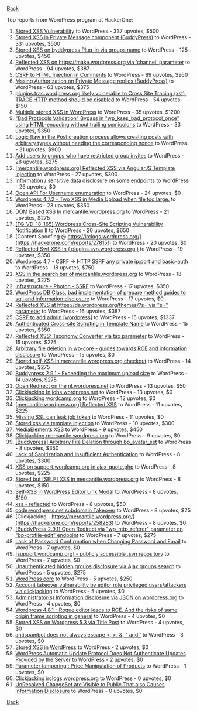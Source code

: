 [Back](../README.md)

Top reports from WordPress program at HackerOne:

1. [Stored XSS Vulnerability](https://hackerone.com/reports/643908) to WordPress - 337 upvotes, $500
2. [Stored XSS in Private Message component (BuddyPress)](https://hackerone.com/reports/487081) to WordPress - 331 upvotes, $500
3. [Stored XSS on byddypress Plug-in via groups name](https://hackerone.com/reports/592316) to WordPress - 125 upvotes, $450
4. [Reflected XSS on https://make.wordpress.org via 'channel' parameter](https://hackerone.com/reports/659419) to WordPress - 94 upvotes, $387
5. [CSRF to HTML Injection in Comments](https://hackerone.com/reports/428019) to WordPress - 89 upvotes, $950
6. [Mssing Authorization on Private Message replies (BuddyPress)](https://hackerone.com/reports/490782) to WordPress - 63 upvotes, $375
7. [plugins.trac.wordpress.org likely vulnerable to Cross Site Tracing (xst), TRACE HTTP method should be disabled](https://hackerone.com/reports/222692) to WordPress - 54 upvotes, $150
8. [Multiple stored XSS in WordPress](https://hackerone.com/reports/221507) to WordPress - 35 upvotes, $1200
9. ["Bad Protocols Validation" Bypass in "wp_kses_bad_protocol_once" using HTML-encoding without trailing semicolons](https://hackerone.com/reports/339483) to WordPress - 33 upvotes, $350
10. [Logic flaw in the Post creation process allows creating posts with arbitrary types without needing the corresponding nonce](https://hackerone.com/reports/404323) to WordPress - 31 upvotes, $900
11. [Add users to groups who have restricted group invites](https://hackerone.com/reports/538008) to WordPress - 28 upvotes, $275
12. [[mercantile.wordpress.org] Reflected XSS via AngularJS Template Injection](https://hackerone.com/reports/230234) to WordPress - 27 upvotes, $300
13. [Information / sensitive data disclosure on some endpoints](https://hackerone.com/reports/273726) to WordPress - 26 upvotes, $0
14. [Open API For Username enumeration](https://hackerone.com/reports/385322) to WordPress - 24 upvotes, $0
15. [Wordpress 4.7.2 - Two XSS in Media Upload when file too large.](https://hackerone.com/reports/203515) to WordPress - 23 upvotes, $350
16. [DOM Based XSS In mercantile.wordpress.org](https://hackerone.com/reports/230435) to WordPress - 21 upvotes, $275
17. [[FG-VD-18-165] Wordpress Cross-Site Scripting Vulnerability Notification II](https://hackerone.com/reports/460911) to WordPress - 20 upvotes, $650
18. [Content Spoofing @ https://irclogs.wordpress.org/](https://hackerone.com/reports/278151) to WordPress - 20 upvotes, $0
19. [Reflected Swf XSS In ( plugins.svn.wordpress.org )](https://hackerone.com/reports/270060) to WordPress - 19 upvotes, $350
20. [Wordpress 4.7 - CSRF -&gt; HTTP SSRF any private ip:port and basic-auth](https://hackerone.com/reports/187520) to WordPress - 18 upvotes, $750
21. [XSS in the search bar of mercantile.wordpress.org](https://hackerone.com/reports/221893) to WordPress - 18 upvotes, $275
22. [Infrastructure - Photon - SSRF](https://hackerone.com/reports/204513) to WordPress - 17 upvotes, $350
23. [WordPress DB Class, bad implementation of prepare method guides to sqli and information disclosure](https://hackerone.com/reports/179920) to WordPress - 17 upvotes, $0
24. [Reflected XSS at https://da.wordpress.org/themes/?s= via "s=" parameter](https://hackerone.com/reports/222040) to WordPress - 16 upvotes, $387
25. [CSRF to add admin [wordpress]](https://hackerone.com/reports/149589) to WordPress - 15 upvotes, $1337
26. [Authenticated Cross-site Scripting in Template Name](https://hackerone.com/reports/220903) to WordPress - 15 upvotes, $350
27. [Reflected XSS: Taxonomy Converter via tax parameter](https://hackerone.com/reports/495515) to WordPress - 15 upvotes, $275
28. [Arbitrary file deletion in wp-core - guides towards RCE and information disclosure](https://hackerone.com/reports/291878) to WordPress - 15 upvotes, $0
29. [Stored self-XSS in mercantile.wordpress.org checkout](https://hackerone.com/reports/230232) to WordPress - 14 upvotes, $275
30. [Buddypress 2.9.1 - Exceeding the maximum upload size](https://hackerone.com/reports/263109) to WordPress - 14 upvotes, $275
31. [Open Redirect on the nl.wordpress.net](https://hackerone.com/reports/309058) to WordPress - 13 upvotes, $50
32. [Clickjacking In jobs.wordpress.net](https://hackerone.com/reports/223024) to WordPress - 13 upvotes, $0
33. [Clickjacking wordcamp.org](https://hackerone.com/reports/230581) to WordPress - 12 upvotes, $0
34. [[mercantile.wordpress.org] Reflected XSS](https://hackerone.com/reports/240256) to WordPress - 11 upvotes, $225
35. [Missing SSL can leak job token](https://hackerone.com/reports/222036) to WordPress - 11 upvotes, $0
36. [Stored xss via template injection](https://hackerone.com/reports/250837) to WordPress - 10 upvotes, $300
37. [MediaElements XSS](https://hackerone.com/reports/299112) to WordPress - 9 upvotes, $450
38. [Clickjacking mercantile.wordpress.org](https://hackerone.com/reports/264125) to WordPress - 9 upvotes, $0
39. [[Buddypress] Arbitrary File Deletion through bp_avatar_set](https://hackerone.com/reports/183568) to WordPress - 8 upvotes, $350
40. [Lack of Sanitization and Insufficient Authentication](https://hackerone.com/reports/249759) to WordPress - 8 upvotes, $300
41. [XSS on support.wordcamp.org in ajax-quote.php](https://hackerone.com/reports/355773) to WordPress - 8 upvotes, $225
42. [Stored but [SELF] XSS in mercantile.wordpress.org](https://hackerone.com/reports/222224) to WordPress - 8 upvotes, $150
43. [Self-XSS in WordPress Editor Link Modal](https://hackerone.com/reports/224556) to WordPress - 8 upvotes, $150
44. [xss - reflected](https://hackerone.com/reports/384112) to WordPress - 8 upvotes, $50
45. [code.wordpress.net subdomain Takeover](https://hackerone.com/reports/295330) to WordPress - 8 upvotes, $25
46. [Clickjacking - https://mercantile.wordpress.org/](https://hackerone.com/reports/258283) to WordPress - 8 upvotes, $0
47. [[BuddyPress 2.9.1] Open Redirect via "wp_http_referer" parameter on "bp-profile-edit" endpoint](https://hackerone.com/reports/277502) to WordPress - 7 upvotes, $275
48. [Lack of Password Confirmation when Changing Password and Email](https://hackerone.com/reports/224214) to WordPress - 7 upvotes, $0
49. [[support.wordcamp.org] - publicly accessible .svn repository](https://hackerone.com/reports/309714) to WordPress - 7 upvotes, $0
50. [Unauthenticated hidden groups disclosure via Ajax groups search](https://hackerone.com/reports/282176) to WordPress - 5 upvotes, $275
51. [WordPress core](https://hackerone.com/reports/153093) to WordPress - 5 upvotes, $250
52. [Account takeover vulnerability by editor role privileged users/attackers via clickjacking](https://hackerone.com/reports/388254) to WordPress - 5 upvotes, $0
53. [Administrator(s) Information disclosure via JSON on wordpress.org](https://hackerone.com/reports/221734) to WordPress - 4 upvotes, $0
54. [Wordpress 4.8.1 - Rogue editor leads to RCE. And the risks of same origin frame scripting in general](https://hackerone.com/reports/263718) to WordPress - 4 upvotes, $0
55. [Stored XSS on Wordpress 5.3 via Title Post](https://hackerone.com/reports/754352) to WordPress - 4 upvotes, $0
56. [antispambot does not always escape &lt;, &gt;, &amp;, " and '](https://hackerone.com/reports/298218) to WordPress - 3 upvotes, $0
57. [Stored XSS in WordPress](https://hackerone.com/reports/276105) to WordPress - 2 upvotes, $0
58. [WordPress Automatic Update Protocol Does Not Authenticate Updates Provided by the Server](https://hackerone.com/reports/228854) to WordPress - 2 upvotes, $0
59. [Parameter tampering : Price Manipulation of Products](https://hackerone.com/reports/682344) to WordPress - 1 upvotes, $0
60. [Clickjacking irclogs.wordpress.org](https://hackerone.com/reports/267075) to WordPress - 0 upvotes, $0
61. [UnResolved ChangeSet are Visible to Public That also Causes Information Disclosure](https://hackerone.com/reports/282843) to WordPress - 0 upvotes, $0


[Back](../README.md)